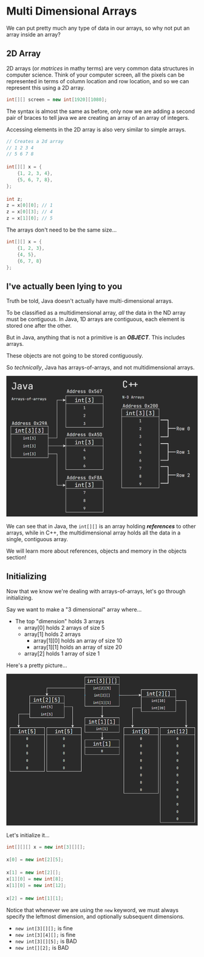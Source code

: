 Multi Dimensional Arrays
===========================

We can put pretty much any type of data in our arrays, so why not put an
array inside an array?

2D Array
------------

2D arrays (or *matrices* in mathy terms) are very common data structures in
computer science. Think of your computer screen, all the pixels can be
represented in terms of column location and row location, and so we can
represent this using a 2D array.

```java
int[][] screen = new int[1920][1080];
```

The syntax is almost the same as before, only now we are adding a second
pair of braces to tell java we are creating an array of an array of
integers.

Accessing elements in the 2D array is also very similar to simple arrays.

```java
// Creates a 2d array
// 1 2 3 4
// 5 6 7 8

int[][] x = {
    {1, 2, 3, 4},
    {5, 6, 7, 8},
};

int z;
z = x[0][0]; // 1
z = x[0][3]; // 4
z = x[1][0]; // 5
```

The arrays don't need to be the same size...

```java
int[][] x = {
    {1, 2, 3},
    {4, 5},
    {6, 7, 8}
};
```

I've actually been lying to you
-----------------------------------

Truth be told, Java doesn't actually have multi-dimensional arrays.

To be classified as a multidimensional array, *all* the data in the ND
array must be contiguous. In Java, 1D arrays are contiguous, each element is
stored one after the other.

But in Java, anything that is not a primitive is an ***OBJECT***. This
includes arrays.

These objects are not going to be stored contiguously.

So *technically*, Java has arrays-of-arrays, and not multidimensional arrays.

![Array Memory](assets/array_memory.PNG)

We can see that in Java, the `int[][]` is an array holding ***references***
to other arrays, while in C++, the multidimensional array holds all the data
in a single, contiguous array.

We will learn more about references, objects and memory in the objects
section!

Initializing
----------------

Now that we know we're dealing with arrays-of-arrays, let's go through
initializing.

Say we want to make a "3 dimensional" array where...

* The top "dimension" holds 3 arrays
  * array[0] holds 2 arrays of size 5
  * array[1] holds 2 arrays
    * array[1][0] holds an array of size 10
    * array[1][1] holds an array of size 20
  * array[2] holds 1 array of size 1

Here's a pretty picture...

![Array Memory](assets/3d_array.PNG)

Let's initialize it...

```java
int[][][] x = new int[3][][];

x[0] = new int[2][5];

x[1] = new int[2][];
x[1][0] = new int[8];
x[1][0] = new int[12];

x[2] = new int[1][1];
```

Notice that whenever we are using the `new` keyword, we must always specify
the leftmost dimension, and optionally subsequent dimensions.

* `new int[3][][];` is fine
* `new int[3][4][];` is fine
* `new int[3][][5];` is BAD
* `new int[][2];` is BAD
